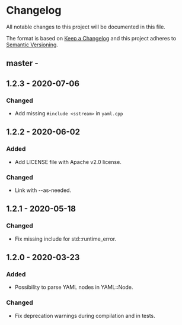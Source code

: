 # Changelog
All notable changes to this project will be documented in this file.

The format is based on [Keep a Changelog](https://keepachangelog.com/en/1.0.0/) and this project adheres to [Semantic Versioning](https://semver.org/spec/v2.0.0.html).

## master -

## 1.2.3 - 2020-07-06
### Changed
- Add missing `#include <sstream>` in `yaml.cpp`

## 1.2.2 - 2020-06-02
### Added
- Add LICENSE file with Apache v2.0 license.

### Changed
- Link with --as-needed.

## 1.2.1 - 2020-05-18
### Changed
- Fix missing include for std::runtime_error.

## 1.2.0 - 2020-03-23
### Added
- Possibility to parse YAML nodes in YAML::Node.

### Changed
- Fix deprecation warnings during compilation and in tests.
